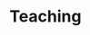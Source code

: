 ---
widget: portfolio
headless: true
active: true
weight: 100
title: Teaching
subtitle:
content:
  page_type: courses
  filter_default: 2
  filters:
    tags:
      - previous
      - current
  filter_button:

    - name: All Courses
      tag: '*'
    - name: Current Courses
      tag: current
    - name: Past Courses
      tag: previous

design:
  columns: '2'
  view: 2
  flip_alt_rows: false
---